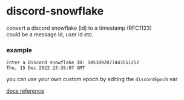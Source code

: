 # discord-snowflake

convert a discord snowflake (id) to a timestamp (RFC1123)\
could be a message id, user id etc.

### example
```
Enter a Discord snowflake ID: 1053092877443551252
Thu, 15 Dec 2022 23:35:07 GMT
```

you can use your own custom epoch by editing the ```discordEpoch``` var

[docs reference](https://discord.com/developers/docs/reference#snowflakes)
